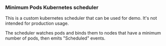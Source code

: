 ### Minimum Pods Kubernetes scheduler

This is a custom kubernetes scheduler that can be used for demo.
It's not intended for production usage.

The scheduler watches pods and binds them to nodes that have a minimum number of pods, then emits "Scheduled" events.
